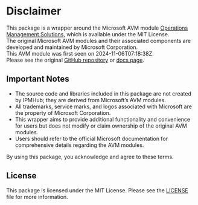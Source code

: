# Disclaimer

This package is a wrapper around the Microsoft AVM module [Operations Management Solutions](https://github.com/Azure/bicep-registry-modules/tree/main/avm/res/operations-management/solution), which is available under the MIT License. \
The original Microsoft AVM modules and their associated components are developed and maintained by Microsoft Corporation.\
This AVM module was first seen on 2024-11-06T07:18:38Z.\
Please see the original [GitHub repository](https://github.com/Azure/bicep-registry-modules) or [docs page](https://azure.github.io/Azure-Verified-Modules/indexes/bicep/bicep-resource-modules/).

## Important Notes

- The source code and libraries included in this package are not created by IPMHub; they are derived from Microsoft’s AVM modules.
- All trademarks, service marks, and logos associated with Microsoft are the property of Microsoft Corporation.
- This wrapper aims to provide additional functionality and convenience for users but does not modify or claim ownership of the original AVM modules.
- Users should refer to the official Microsoft documentation for comprehensive details regarding the AVM modules.

By using this package, you acknowledge and agree to these terms.

## License

This package is licensed under the MIT License. Please see the [LICENSE](LICENSE.txt) file for more information.
